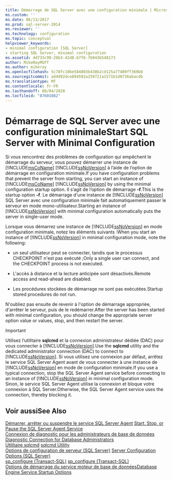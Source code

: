 ```yaml
---
title: Démarrage de SQL Server avec une configuration minimale | Microsoft Docs
ms.custom: ''
ms.date: 06/13/2017
ms.prod: sql-server-2014
ms.reviewer: ''
ms.technology: configuration
ms.topic: conceptual
helpviewer_keywords:
- minimal configuration [SQL Server]
- starting SQL Server, minimal configuration
ms.assetid: 4d733c99-28b3-42d8-b7f6-7b943b548173
author: MikeRayMSFT
ms.author: mikeray
ms.openlocfilehash: 5c78fc10be584803b438b2cd125a77400ff369b8
ms.sourcegitcommit: ad4d92dce894592a259721a1571b1d8736abacdb
ms.translationtype: MT
ms.contentlocale: fr-FR
ms.lasthandoff: 08/04/2020
ms.locfileid: "87601082"
---
```

# <a name="start-sql-server-with-minimal-configuration"></a><span data-ttu-id="2be69-102">Démarrage de SQL Server avec une configuration minimale</span><span class="sxs-lookup"><span data-stu-id="2be69-102">Start SQL Server with Minimal Configuration</span></span>
  <span data-ttu-id="2be69-103">Si vous rencontrez des problèmes de configuration qui empêchent le démarrage du serveur, vous pouvez démarrer une instance de [!INCLUDE[msCoName](../../includes/msconame-md.md)] [!INCLUDE[ssNoVersion](../../includes/ssnoversion-md.md)] à l’aide de l’option de démarrage en configuration minimale.</span><span class="sxs-lookup"><span data-stu-id="2be69-103">If you have configuration problems that prevent the server from starting, you can start an instance of [!INCLUDE[msCoName](../../includes/msconame-md.md)] [!INCLUDE[ssNoVersion](../../includes/ssnoversion-md.md)] by using the minimal configuration startup option.</span></span> <span data-ttu-id="2be69-104">Il s’agit de l’option de démarrage **-f**.</span><span class="sxs-lookup"><span data-stu-id="2be69-104">This is the startup option **-f**.</span></span> <span data-ttu-id="2be69-105">Le démarrage d'une instance de [!INCLUDE[ssNoVersion](../../includes/ssnoversion-md.md)] SQL Server avec une configuration minimale fait automatiquement passer le serveur en mode mono-utilisateur.</span><span class="sxs-lookup"><span data-stu-id="2be69-105">Starting an instance of [!INCLUDE[ssNoVersion](../../includes/ssnoversion-md.md)] with minimal configuration automatically puts the server in single-user mode.</span></span>  
  
 <span data-ttu-id="2be69-106">Lorsque vous démarrez une instance de [!INCLUDE[ssNoVersion](../../includes/ssnoversion-md.md)] en mode configuration minimale, notez les éléments suivants :</span><span class="sxs-lookup"><span data-stu-id="2be69-106">When you start an instance of [!INCLUDE[ssNoVersion](../../includes/ssnoversion-md.md)] in minimal configuration mode, note the following:</span></span>  
  
-   <span data-ttu-id="2be69-107">un seul utilisateur peut se connecter, tandis que le processus CHECKPOINT n'est pas exécuté ;</span><span class="sxs-lookup"><span data-stu-id="2be69-107">Only a single user can connect, and the CHECKPOINT process is not executed.</span></span>  
  
-   <span data-ttu-id="2be69-108">L'accès à distance et la lecture anticipée sont désactivés.</span><span class="sxs-lookup"><span data-stu-id="2be69-108">Remote access and read-ahead are disabled.</span></span>  
  
-   <span data-ttu-id="2be69-109">Les procédures stockées de démarrage ne sont pas exécutées.</span><span class="sxs-lookup"><span data-stu-id="2be69-109">Startup stored procedures do not run.</span></span>  
  
 <span data-ttu-id="2be69-110">N'oubliez pas ensuite de revenir à l'option de démarrage appropriée, d'arrêter le serveur, puis de le redémarrer.</span><span class="sxs-lookup"><span data-stu-id="2be69-110">After the server has been started with minimal configuration, you should change the appropriate server option value or values, stop, and then restart the server.</span></span>  
  
> [!IMPORTANT]  
>  <span data-ttu-id="2be69-111">Utilisez l’utilitaire **sqlcmd** et la connexion administrateur dédiée (DAC) pour vous connecter à [!INCLUDE[ssNoVersion](../../includes/ssnoversion-md.md)].</span><span class="sxs-lookup"><span data-stu-id="2be69-111">Use the **sqlcmd** utility and the dedicated administrator connection (DAC) to connect to [!INCLUDE[ssNoVersion](../../includes/ssnoversion-md.md)].</span></span> <span data-ttu-id="2be69-112">Si vous utilisez une connexion par défaut, arrêtez le service SQL Server Agent avant de vous connecter à une instance de [!INCLUDE[ssNoVersion](../../includes/ssnoversion-md.md)] en mode de configuration minimale.</span><span class="sxs-lookup"><span data-stu-id="2be69-112">If you use a typical connection, stop the SQL Server Agent service before connecting to an instance of [!INCLUDE[ssNoVersion](../../includes/ssnoversion-md.md)] in minimal configuration mode.</span></span> <span data-ttu-id="2be69-113">Sinon, le service SQL Server Agent utilise la connexion et bloque votre connexion à SQL Server.</span><span class="sxs-lookup"><span data-stu-id="2be69-113">Otherwise, the SQL Server Agent service uses the connection, thereby blocking it.</span></span>  
  
## <a name="see-also"></a><span data-ttu-id="2be69-114">Voir aussi</span><span class="sxs-lookup"><span data-stu-id="2be69-114">See Also</span></span>  
 <span data-ttu-id="2be69-115">[Démarrer, arrêter ou suspendre le service SQL Server Agent](../../ssms/agent/start-stop-or-pause-the-sql-server-agent-service.md) </span><span class="sxs-lookup"><span data-stu-id="2be69-115">[Start, Stop, or Pause the SQL Server Agent Service](../../ssms/agent/start-stop-or-pause-the-sql-server-agent-service.md) </span></span>  
 <span data-ttu-id="2be69-116">[Connexion de diagnostic pour les administrateurs de base de données](diagnostic-connection-for-database-administrators.md) </span><span class="sxs-lookup"><span data-stu-id="2be69-116">[Diagnostic Connection for Database Administrators](diagnostic-connection-for-database-administrators.md) </span></span>  
 <span data-ttu-id="2be69-117">[Utilitaire sqlcmd](../../tools/sqlcmd-utility.md) </span><span class="sxs-lookup"><span data-stu-id="2be69-117">[sqlcmd Utility](../../tools/sqlcmd-utility.md) </span></span>  
 <span data-ttu-id="2be69-118">[Options de configuration de serveur &#40;SQL Server&#41;](server-configuration-options-sql-server.md) </span><span class="sxs-lookup"><span data-stu-id="2be69-118">[Server Configuration Options &#40;SQL Server&#41;](server-configuration-options-sql-server.md) </span></span>  
 <span data-ttu-id="2be69-119">[sp_configure &#40;Transact-SQL&#41;](/sql/relational-databases/system-stored-procedures/sp-configure-transact-sql) </span><span class="sxs-lookup"><span data-stu-id="2be69-119">[sp_configure &#40;Transact-SQL&#41;](/sql/relational-databases/system-stored-procedures/sp-configure-transact-sql) </span></span>  
 [<span data-ttu-id="2be69-120">Options de démarrage du service moteur de base de données</span><span class="sxs-lookup"><span data-stu-id="2be69-120">Database Engine Service Startup Options</span></span>](database-engine-service-startup-options.md)  
  
  
